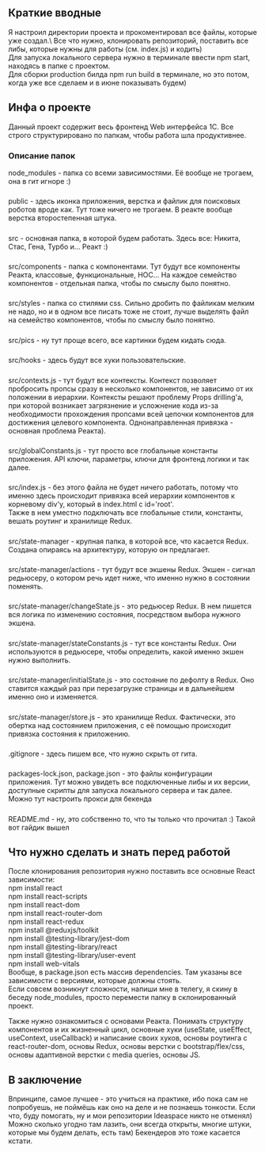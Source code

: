 ## Краткие вводные
Я настроил директории проекта и прокоментировал все файлы, которые уже создал.\ 
Все что нужно, клонировать репозиторий, поставить все либы, которые нужны для работы (см. index.js) и кодить)\
Для запуска локального сервера нужно в терминале ввести npm start, находясь в папке с проектом.\
Для сборки production билда npm run build в терминале, но это потом, когда уже все сделаем и в июне показывать будем)

## Инфа о проекте
Данный проект содержит весь фронтенд Web интерфейса 1С. Все строго структурировано по папкам, чтобы работа шла продуктивнее.

### Описание папок
node_modules - папка со всеми зависимостями. Её вообще не трогаем, она в гит игноре :)
#####
public - здесь иконка приложения, верстка и файлик для поисковых роботов вроде как.
Тут тоже ничего не трогаем. В реакте вообще верстка второстепенная штука.
#####
src - основная папка, в которой будем работать. Здесь все: Никита, Стас, Гена, Турбо и... Реакт :)
#####
src/components - папка с компонентами. Тут будут все компоненты Реакта, классовые, функциональные, HOC... На каждое семейство компонентов - отдельная папка, чтобы по смыслу было понятно.
#####
src/styles - папка со стилями css. Сильно дробить по файликам мелким не надо, но и в одном все писать тоже не стоит, лучше выделять файл на семейство компонентов, чтобы по смыслу было понятно.
#####
src/pics - ну тут проще всего, все картинки будем кидать сюда.
#####
src/hooks - здесь будут все хуки пользовательские.
#####
src/contexts.js - тут будут все контексты. Контекст позволяет пробросить пропсы сразу в несколько компонентов, не зависимо от их положении в иерархии. Контексты решают проблему Props drilling'а, при которой возникает загрязнение и усложнение кода из-за необходимости прохождения пропсами всей цепочки компонентов для достижения целевого компонента. Однонаправленная привязка - основная проблема Реакта).
#####
src/globalConstants.js - тут просто все глобальные константы приложения. API ключи, параметры, ключи для фронтенд логики и так далее.
#####
src/index.js - без этого файла не будет ничего работать, потому что именно здесь происходит привязка всей иерархии компонентов к корневому div'у, который в index.html с id='root'. \
Также в нем уместно подключать все глобальные стили, константы, вешать роутинг и хранилище Redux.
#####
src/state-manager - крупная папка, в которой все, что касается Redux. Создана опираясь на архитектуру, которую он предлагает.
#####
src/state-manager/actions - тут будут все экшены Redux. Экшен - сигнал редьюсеру, о котором речь идет ниже, что именно нужно в состоянии поменять.
#####
src/state-manager/changeState.js - это редьюсер Redux. В нем пишется вся логика по изменению состояния, посредством выбора нужного экшена.
#####
src/state-manager/stateConstants.js - тут все константы Redux. Они используются в редьюсере, чтобы определить, какой именно экшен нужно выполнить.
#####
src/state-manager/initialState.js - это состояние по дефолту в Redux. Оно ставится каждый раз при перезагрузке страницы и в дальнейшем именно оно и изменяется.
#####
src/state-manager/store.js - это хранилище Redux. Фактически, это обертка над состоянием приложения, с её помощью происходит привязка состояния к приложению.
#####
.gitignore - здесь пишем все, что нужно скрыть от гита.
#####
packages-lock.json, package.json - это файлы конфигурации приложения. Тут можно увидеть все подключенные либы и их версии, доступные скрипты для запуска локального сервера и так далее. Можно тут настроить прокси для бекенда
#####
README.md - ну, это собственно то, что ты только что прочитал :) Такой вот гайдик вышел
#####

## Что нужно сделать и знать перед работой
После клонирования репозитория нужно поставить все основные React зависимости:\
npm install react\
npm install react-scripts\
npm install react-dom\
npm install react-router-dom\
npm install react-redux\
npm install @reduxjs/toolkit\
npm install @testing-library/jest-dom\
npm install @testing-library/react\
npm install @testing-library/user-event\
npm install web-vitals\
Вообще, в package.json есть массив dependencies. Там указаны все зависимости с версиями, которые должны стоять.\
Если совсем возникнут сложности, напиши мне в телегу, я скину в беседу node_modules, просто перемести папку в склонированный проект.

Также нужно ознакомиться с основами Реакта. Понимать структуру компонентов и их жизненный цикл, основные хуки 
(useState, useEffect, useContext, useCallback) и написание своих хуков, основы роутинга с react-router-dom, основы Redux, 
основы верстки с bootstrap/flex/css, основы адаптивной верстки с media queries, основы JS.

## В заключение
Впринципе, самое лучшее - это учиться на практике, ибо пока сам не попробуешь, не поймёшь как оно на деле и не познаешь тонкости. Eсли что, буду помогать, ну и мои репозитории Ideaspace никто не отменял)\
Можно сколько угодно там лазить, они всегда открыты, многие штуки, которые мы будем делать, есть там) Бекендеров это тоже касается кстати.

